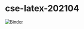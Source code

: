 # cse-latex-202104

[![Binder](https://mybinder.org/badge_logo.svg)](https://mybinder.org/v2/gh/lukeolson/cse-latex-202104/HEAD?urlpath=lab)
